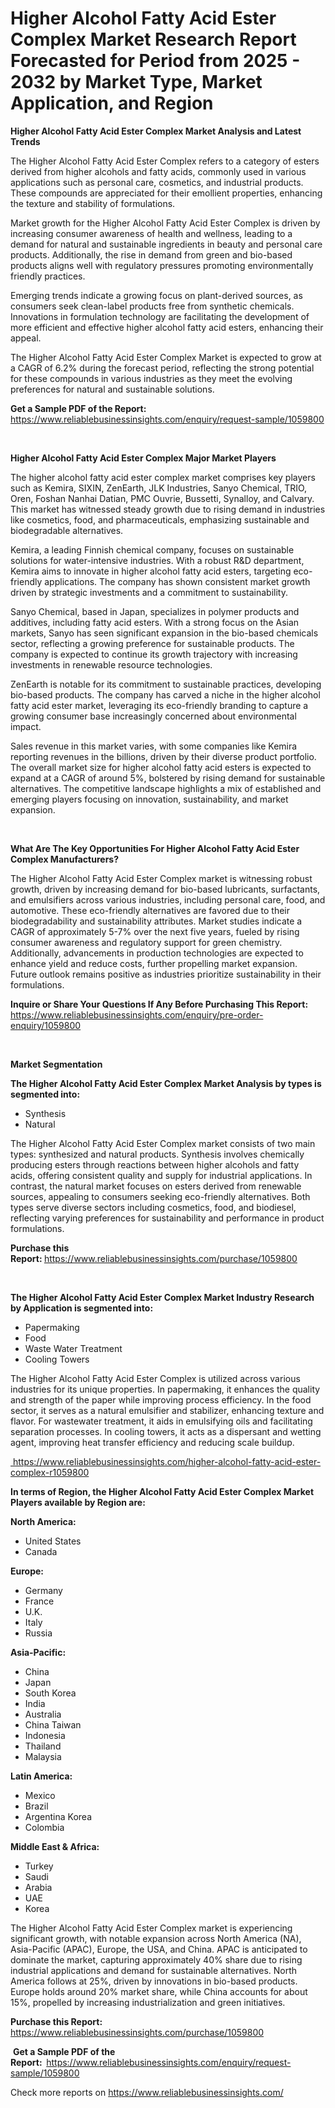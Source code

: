 <p><h1>Higher Alcohol Fatty Acid Ester Complex Market Research Report Forecasted for Period from 2025 -  2032 by Market Type, Market Application, and Region</h1></p><p><strong>Higher Alcohol Fatty Acid Ester Complex Market Analysis and Latest Trends</strong></p>
<p><p>The Higher Alcohol Fatty Acid Ester Complex refers to a category of esters derived from higher alcohols and fatty acids, commonly used in various applications such as personal care, cosmetics, and industrial products. These compounds are appreciated for their emollient properties, enhancing the texture and stability of formulations. </p><p>Market growth for the Higher Alcohol Fatty Acid Ester Complex is driven by increasing consumer awareness of health and wellness, leading to a demand for natural and sustainable ingredients in beauty and personal care products. Additionally, the rise in demand from green and bio-based products aligns well with regulatory pressures promoting environmentally friendly practices. </p><p>Emerging trends indicate a growing focus on plant-derived sources, as consumers seek clean-label products free from synthetic chemicals. Innovations in formulation technology are facilitating the development of more efficient and effective higher alcohol fatty acid esters, enhancing their appeal. </p><p>The Higher Alcohol Fatty Acid Ester Complex Market is expected to grow at a CAGR of 6.2% during the forecast period, reflecting the strong potential for these compounds in various industries as they meet the evolving preferences for natural and sustainable solutions.</p></p>
<p><strong>Get a Sample PDF of the Report:&nbsp;</strong> <a href="https://www.reliablebusinessinsights.com/enquiry/request-sample/1059800?utm_campaign=3080&utm_medium=2&utm_source=Github&utm_content=ia&utm_term=22032025&utm_id=higher-alcohol-fatty-acid-ester-complex">https://www.reliablebusinessinsights.com/enquiry/request-sample/1059800</a></p>
<p>&nbsp;</p>
<p><strong>Higher Alcohol Fatty Acid Ester Complex Major Market Players</strong></p>
<p><p>The higher alcohol fatty acid ester complex market comprises key players such as Kemira, SIXIN, ZenEarth, JLK Industries, Sanyo Chemical, TRIO, Oren, Foshan Nanhai Datian, PMC Ouvrie, Bussetti, Synalloy, and Calvary. This market has witnessed steady growth due to rising demand in industries like cosmetics, food, and pharmaceuticals, emphasizing sustainable and biodegradable alternatives.</p><p>Kemira, a leading Finnish chemical company, focuses on sustainable solutions for water-intensive industries. With a robust R&D department, Kemira aims to innovate in higher alcohol fatty acid esters, targeting eco-friendly applications. The company has shown consistent market growth driven by strategic investments and a commitment to sustainability.</p><p>Sanyo Chemical, based in Japan, specializes in polymer products and additives, including fatty acid esters. With a strong focus on the Asian markets, Sanyo has seen significant expansion in the bio-based chemicals sector, reflecting a growing preference for sustainable products. The company is expected to continue its growth trajectory with increasing investments in renewable resource technologies.</p><p>ZenEarth is notable for its commitment to sustainable practices, developing bio-based products. The company has carved a niche in the higher alcohol fatty acid ester market, leveraging its eco-friendly branding to capture a growing consumer base increasingly concerned about environmental impact.</p><p>Sales revenue in this market varies, with some companies like Kemira reporting revenues in the billions, driven by their diverse product portfolio. The overall market size for higher alcohol fatty acid esters is expected to expand at a CAGR of around 5%, bolstered by rising demand for sustainable alternatives. The competitive landscape highlights a mix of established and emerging players focusing on innovation, sustainability, and market expansion.</p></p>
<p>&nbsp;</p>
<p><strong>What Are The Key Opportunities For Higher Alcohol Fatty Acid Ester Complex Manufacturers?</strong></p>
<p><p>The Higher Alcohol Fatty Acid Ester Complex market is witnessing robust growth, driven by increasing demand for bio-based lubricants, surfactants, and emulsifiers across various industries, including personal care, food, and automotive. These eco-friendly alternatives are favored due to their biodegradability and sustainability attributes. Market studies indicate a CAGR of approximately 5-7% over the next five years, fueled by rising consumer awareness and regulatory support for green chemistry. Additionally, advancements in production technologies are expected to enhance yield and reduce costs, further propelling market expansion. Future outlook remains positive as industries prioritize sustainability in their formulations.</p></p>
<p><strong>Inquire or Share Your Questions If Any Before Purchasing This Report:</strong> <a href="https://www.reliablebusinessinsights.com/enquiry/pre-order-enquiry/1059800?utm_campaign=3080&utm_medium=2&utm_source=Github&utm_content=ia&utm_term=22032025&utm_id=higher-alcohol-fatty-acid-ester-complex">https://www.reliablebusinessinsights.com/enquiry/pre-order-enquiry/1059800</a></p>
<p>&nbsp;</p>
<p><strong>Market Segmentation</strong></p>
<p><strong>The Higher Alcohol Fatty Acid Ester Complex Market Analysis by types is segmented into:</strong></p>
<p><ul><li>Synthesis</li><li>Natural</li></ul></p>
<p><p>The Higher Alcohol Fatty Acid Ester Complex market consists of two main types: synthesized and natural products. Synthesis involves chemically producing esters through reactions between higher alcohols and fatty acids, offering consistent quality and supply for industrial applications. In contrast, the natural market focuses on esters derived from renewable sources, appealing to consumers seeking eco-friendly alternatives. Both types serve diverse sectors including cosmetics, food, and biodiesel, reflecting varying preferences for sustainability and performance in product formulations.</p></p>
<p><strong>Purchase this Report:&nbsp;</strong><a href="https://www.reliablebusinessinsights.com/purchase/1059800?utm_campaign=3080&utm_medium=2&utm_source=Github&utm_content=ia&utm_term=22032025&utm_id=higher-alcohol-fatty-acid-ester-complex">https://www.reliablebusinessinsights.com/purchase/1059800</a></p>
<p>&nbsp;</p>
<p><strong>The Higher Alcohol Fatty Acid Ester Complex Market Industry Research by Application is segmented into:</strong></p>
<p><ul><li>Papermaking</li><li>Food</li><li>Waste Water Treatment</li><li>Cooling Towers</li></ul></p>
<p><p>The Higher Alcohol Fatty Acid Ester Complex is utilized across various industries for its unique properties. In papermaking, it enhances the quality and strength of the paper while improving process efficiency. In the food sector, it serves as a natural emulsifier and stabilizer, enhancing texture and flavor. For wastewater treatment, it aids in emulsifying oils and facilitating separation processes. In cooling towers, it acts as a dispersant and wetting agent, improving heat transfer efficiency and reducing scale buildup.</p></p>
<p><a href="https://www.reliablebusinessinsights.com/higher-alcohol-fatty-acid-ester-complex-r1059800?utm_campaign=3080&utm_medium=2&utm_source=Github&utm_content=ia&utm_term=22032025&utm_id=higher-alcohol-fatty-acid-ester-complex">&nbsp;https://www.reliablebusinessinsights.com/higher-alcohol-fatty-acid-ester-complex-r1059800</a></p>
<p><strong>In terms of Region, the Higher Alcohol Fatty Acid Ester Complex Market Players available by Region are:</strong></p>
<p>
    <p> <strong> North America: </strong>
        <ul>
            <li>United States</li>
            <li>Canada</li>
        </ul>
        </p> 
    <p> <strong> Europe: </strong>
        <ul>
            <li>Germany</li>
            <li>France</li>
            <li>U.K.</li>
            <li>Italy</li>
            <li>Russia</li>
        </ul>
        </p> 
    <p> <strong> Asia-Pacific: </strong>
        <ul>
            <li>China</li>
            <li>Japan</li>
            <li>South Korea</li>
            <li>India</li>
            <li>Australia</li>
            <li>China Taiwan</li>
            <li>Indonesia</li>
            <li>Thailand</li>
            <li>Malaysia</li>
        </ul>
        </p> 
    <p> <strong> Latin America: </strong>
        <ul>
            <li>Mexico</li>
            <li>Brazil</li>
            <li>Argentina Korea</li>
            <li>Colombia</li>
        </ul>
        </p> 
    <p> <strong> Middle East & Africa: </strong>
        <ul>
            <li>Turkey</li>
            <li>Saudi</li>
            <li>Arabia</li>
            <li>UAE</li>
            <li>Korea</li>
        </ul>
    </p>
    </p>
<p><p>The Higher Alcohol Fatty Acid Ester Complex market is experiencing significant growth, with notable expansion across North America (NA), Asia-Pacific (APAC), Europe, the USA, and China. APAC is anticipated to dominate the market, capturing approximately 40% share due to rising industrial applications and demand for sustainable alternatives. North America follows at 25%, driven by innovations in bio-based products. Europe holds around 20% market share, while China accounts for about 15%, propelled by increasing industrialization and green initiatives.</p></p>
<p><strong>Purchase this Report: </strong><a href="https://www.reliablebusinessinsights.com/purchase/1059800?utm_campaign=3080&utm_medium=2&utm_source=Github&utm_content=ia&utm_term=22032025&utm_id=higher-alcohol-fatty-acid-ester-complex">https://www.reliablebusinessinsights.com/purchase/1059800</a></p>
<p>&nbsp;<strong>Get a Sample PDF of the Report:&nbsp;&nbsp;</strong><a href="https://www.reliablebusinessinsights.com/enquiry/request-sample/1059800?utm_campaign=3080&utm_medium=2&utm_source=Github&utm_content=ia&utm_term=22032025&utm_id=higher-alcohol-fatty-acid-ester-complex">https://www.reliablebusinessinsights.com/enquiry/request-sample/1059800</a></p>
<p><strong></strong></p>
<p>Check more reports on <a href="https://www.reliablebusinessinsights.com/?utm_campaign=3080&utm_medium=2&utm_source=Github&utm_content=ia&utm_term=22032025&utm_id=higher-alcohol-fatty-acid-ester-complex">https://www.reliablebusinessinsights.com/</a></p>